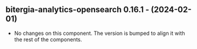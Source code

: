   ## bitergia-analytics-opensearch 0.16.1 - (2024-02-01)
  
  * No changes on this component. The version is bumped to align it
    with the rest of the components.
